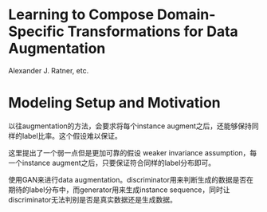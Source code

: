 # Learning to Compose Domain-Specific Transformations for Data Augmentation

Alexander J. Ratner, etc.

# Modeling Setup and Motivation

以往augmentation的方法，会要求将每个instance augment之后，还能够保持同样的label比率。这个假设难以保证。

这里提出了一个弱一点但是更加可靠的假设 weaker invariance assumption，每一个instance augment之后，只要保证符合同样的label分布即可。

使用GAN来进行data augmentation。discriminator用来判断生成的数据是否在期待的label分布中，而generator用来生成instance sequence，同时让discriminator无法判别是否是真实数据还是生成数据。